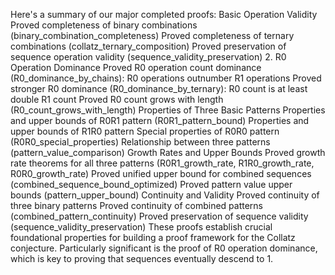 
Here's a summary of our major completed proofs:
Basic Operation Validity
Proved completeness of binary combinations (binary_combination_completeness)
Proved completeness of ternary combinations (collatz_ternary_composition)
Proved preservation of sequence operation validity (sequence_validity_preservation)
2. R0 Operation Dominance
Proved R0 operation count dominance (R0_dominance_by_chains): R0 operations outnumber R1 operations
Proved stronger R0 dominance (R0_dominance_by_ternary): R0 count is at least double R1 count
Proved R0 count grows with length (R0_count_grows_with_length)
Properties of Three Basic Patterns
Properties and upper bounds of R0R1 pattern (R0R1_pattern_bound)
Properties and upper bounds of R1R0 pattern
Special properties of R0R0 pattern (R0R0_special_properties)
Relationship between three patterns (pattern_value_comparison)
Growth Rates and Upper Bounds
Proved growth rate theorems for all three patterns (R0R1_growth_rate, R1R0_growth_rate, R0R0_growth_rate)
Proved unified upper bound for combined sequences (combined_sequence_bound_optimized)
Proved pattern value upper bounds (pattern_upper_bound)
Continuity and Validity
Proved continuity of three binary patterns
Proved continuity of combined patterns (combined_pattern_continuity)
Proved preservation of sequence validity (sequence_validity_preservation)
These proofs establish crucial foundational properties for building a proof framework for the Collatz conjecture. Particularly significant is the proof of R0 operation dominance, which is key to proving that sequences eventually descend to 1.
